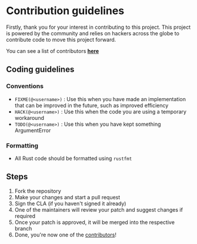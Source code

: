 # Contribution guidelines
Firstly, thank you for your interest in contributing to this project. This project is powered by the community 
and relies on hackers across the globe to contribute code to move this project forward.

You can see a list of contributors **[here](./CONTRIBUTORS.md)**

## Coding guidelines

### Conventions

* `FIXME(@<username>)` : Use this when you have made an implementation that can be improved in the future, such as improved efficiency
* `HACK(@<username>)` : Use this when the code you are using a temporary workaround
* `TODO(@<username>)` : Use this when you have kept something ArgumentError

### Formatting

* All Rust code should be formatted using `rustfmt` 

## Steps

1. Fork the repository
2. Make your changes and start a pull request
3. Sign the CLA (if you haven't signed it already)
4. One of the maintainers will review your patch and suggest changes if required
5. Once your patch is approved, it will be merged into the respective branch
6. Done, you're now one of the [contributors](./CONTRIBUTORS.md)!
